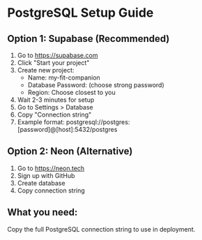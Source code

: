 # PostgreSQL Setup Guide

## Option 1: Supabase (Recommended)
1. Go to https://supabase.com
2. Click "Start your project" 
3. Create new project:
   - Name: my-fit-companion
   - Database Password: (choose strong password)
   - Region: Choose closest to you
4. Wait 2-3 minutes for setup
5. Go to Settings > Database
6. Copy "Connection string" 
7. Example format: postgresql://postgres:[password]@[host]:5432/postgres

## Option 2: Neon (Alternative)
1. Go to https://neon.tech
2. Sign up with GitHub
3. Create database
4. Copy connection string

## What you need:
Copy the full PostgreSQL connection string to use in deployment.
